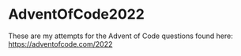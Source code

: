 # AdventOfCode2022
These are my attempts for the Advent of Code questions found here: https://adventofcode.com/2022

